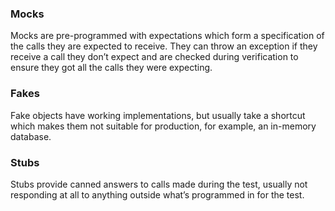### Mocks  
Mocks are pre-programmed with expectations which form a specification of the calls they are expected to receive. They can throw an exception if they receive a call they don’t expect and are checked during verification to ensure they got all the calls they were expecting.  

### Fakes  
Fake objects have working implementations, but usually take a shortcut which makes them not suitable for production, for example, an in-memory database.  

### Stubs  
Stubs provide canned answers to calls made during the test, usually not responding at all to anything outside what’s programmed in for the test.  

